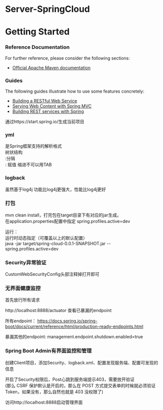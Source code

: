 # Server-SpringCloud



# Getting Started

### Reference Documentation
For further reference, please consider the following sections:

* [Official Apache Maven documentation](https://maven.apache.org/guides/index.html)

### Guides
The following guides illustrate how to use some features concretely:

* [Building a RESTful Web Service](https://spring.io/guides/gs/rest-service/)
* [Serving Web Content with Spring MVC](https://spring.io/guides/gs/serving-web-content/)
* [Building REST services with Spring](https://spring.io/guides/tutorials/bookmarks/)


通过https://start.spring.io/生成当前项目

### yml
是Spring框架支持的解析格式  
树状结构    
:分隔  
: 赋值
缩进不可以用TAB  

### logback  
虽然基于log4j
功能比log4j更强大，性能比log4j更好

### 打包
mvn clean install，打完包在target目录下有对应的jar生成。    
在application.properties配置中指定    spring.profiles.active=dev  

运行：  
运行时动态指定（可覆盖以上的默认配置）  
java -jar target/spring-cloud-0.0.1-SNAPSHOT.jar --spring.profiles.active=dev

### Security异常验证
CustomWebSecurityConfig头部注释掉打开即可

### 无界面健康监控
首先放行所有请求  

http://localhost:8888/actuator 查看已暴漏的endpoint  

所有endpoint： https://docs.spring.io/spring-boot/docs/current/reference/html/production-ready-endpoints.html
  
暴漏其他的endpoint: management.endpoint.shutdown.enabled=true

### Spring Boot Admin有界面监控和管理

创建Client项目，添加Security、logback.xml、配置发现服务端、配置可发现的信息    

开启了Security权限后，Post心跳到服务端提示403，需要放开验证  
(那么 CSRF 保护默认是开启的，那么在 POST 方式提交表单的时候就必须验证 Token，如果没有，那么自然也就是 403 没权限了)

访问http://localhost:8888启动管理界面    
